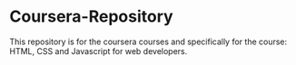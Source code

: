 # Coursera-Repository
This repository is for the coursera courses and specifically for the course: HTML, CSS and Javascript for web developers.
